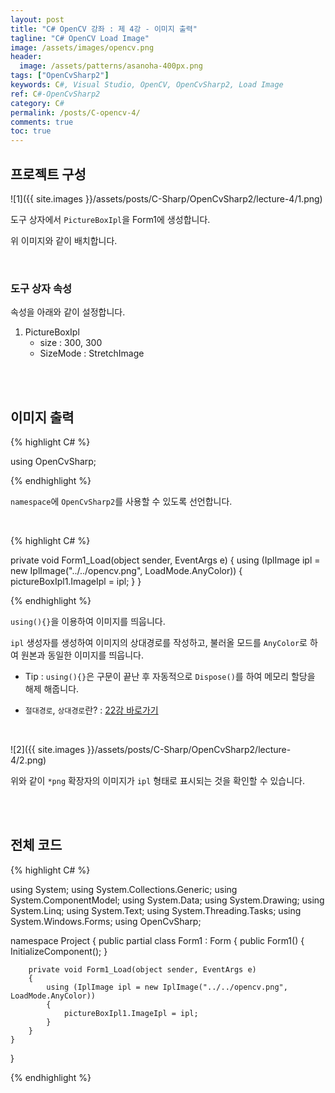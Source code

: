```yaml
---
layout: post
title: "C# OpenCV 강좌 : 제 4강 - 이미지 출력"
tagline: "C# OpenCV Load Image"
image: /assets/images/opencv.png
header:
  image: /assets/patterns/asanoha-400px.png
tags: ["OpenCvSharp2"]
keywords: C#, Visual Studio, OpenCV, OpenCvSharp2, Load Image
ref: C#-OpenCvSharp2
category: C#
permalink: /posts/C-opencv-4/
comments: true
toc: true
---
```


## 프로젝트 구성

![1]({{ site.images }}/assets/posts/C-Sharp/OpenCvSharp2/lecture-4/1.png)

도구 상자에서 `PictureBoxIpl`을 Form1에 생성합니다.

위 이미지와 같이 배치합니다.

<br>

### 도구 상자 속성

속성을 아래와 같이 설정합니다.

1. PictureBoxIpl
    * size : 300, 300
    * SizeMode : StretchImage

<br>
<br>

## 이미지 출력

{% highlight C# %}

using OpenCvSharp;

{% endhighlight %}

`namespace`에 `OpenCvSharp2`를 사용할 수 있도록 선언합니다.

<br>

{% highlight C# %}

private void Form1_Load(object sender, EventArgs e)
{
    using (IplImage ipl = new IplImage("../../opencv.png", LoadMode.AnyColor))
    { 
        pictureBoxIpl1.ImageIpl = ipl;
    } 
}

{% endhighlight %}

`using(){}`을 이용하여 이미지를 띄웁니다.

`ipl` 생성자를 생성하여 이미지의 상대경로를 작성하고, 불러올 모드를 `AnyColor`로 하여 원본과 동일한 이미지를 띄웁니다.

- Tip : `using(){}`은 구문이 끝난 후 자동적으로 `Dispose()`를 하여 메모리 할당을 해제 해줍니다.

- `절대경로`, `상대경로`란? : [22강 바로가기][22강]

<br>

![2]({{ site.images }}/assets/posts/C-Sharp/OpenCvSharp2/lecture-4/2.png)

위와 같이 `*png` 확장자의 이미지가 `ipl` 형태로 표시되는 것을 확인할 수 있습니다.

<br>
<br>

## 전체 코드

{% highlight C# %}

using System;
using System.Collections.Generic;
using System.ComponentModel;
using System.Data;
using System.Drawing;
using System.Linq;
using System.Text;
using System.Threading.Tasks;
using System.Windows.Forms;
using OpenCvSharp;

namespace Project
{
    public partial class Form1 : Form
    {
        public Form1()
        {
            InitializeComponent();
        }

        private void Form1_Load(object sender, EventArgs e)
        {
            using (IplImage ipl = new IplImage("../../opencv.png", LoadMode.AnyColor))
            { 
                pictureBoxIpl1.ImageIpl = ipl;
            } 
        }
    }
}
                   
{% endhighlight %}

[22강]: https://076923.github.io/posts/C-22/
